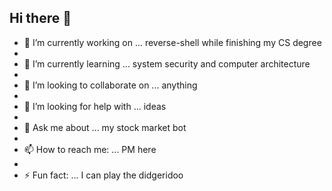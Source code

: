 ## Hi there 👋

- 🔭 I’m currently working on ... reverse-shell while finishing my CS degree
- 
- 🌱 I’m currently learning ... system security and computer architecture
- 
- 👯 I’m looking to collaborate on ... anything
- 
- 🤔 I’m looking for help with ... ideas
- 
- 💬 Ask me about ... my stock market bot
- 
- 📫 How to reach me: ... PM here
- 
- ⚡ Fun fact: ... I can play the didgeridoo
